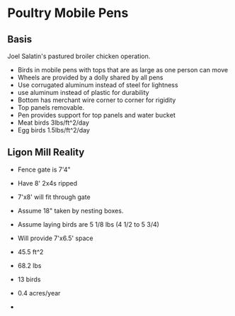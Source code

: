 # Poultry Mobile Pens
## Basis
Joel Salatin's pastured broiler chicken operation.

* Birds in mobile pens with tops that are as large as one person can move
* Wheels are provided by a dolly shared by all pens
* Use corrugated aluminum instead of steel for lightness
* use aluminum instead of plastic for durability
* Bottom has merchant wire corner to corner for rigidity
* Top panels removable. 
* Pen provides support for top panels and water bucket
* Meat birds 3lbs/ft^2/day
* Egg birds 1.5lbs/ft^2/day

## Ligon Mill Reality
* Fence gate is 7'4"
* Have 8' 2x4s ripped
* 7'x8' will fit through gate
* Assume 18" taken by nesting boxes.
* Assume laying birds are 5 1/8 lbs (4 1/2 to 5 3/4)
* Will provide 7'x6.5' space
 * 45.5 ft^2
 * 68.2 lbs
 * 13 birds
 * 0.4 acres/year

 * 
